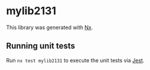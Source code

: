 # mylib2131

This library was generated with [Nx](https://nx.dev).

## Running unit tests

Run `nx test mylib2131` to execute the unit tests via [Jest](https://jestjs.io).
